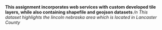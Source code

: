 <b> This assignment incorporates web services with custom developed tile layers, while also containing shapefile and geojson datasets </b>
<i> /n This dataset highlights the lincoln nebraska area which is located in Lancaster County </i>
